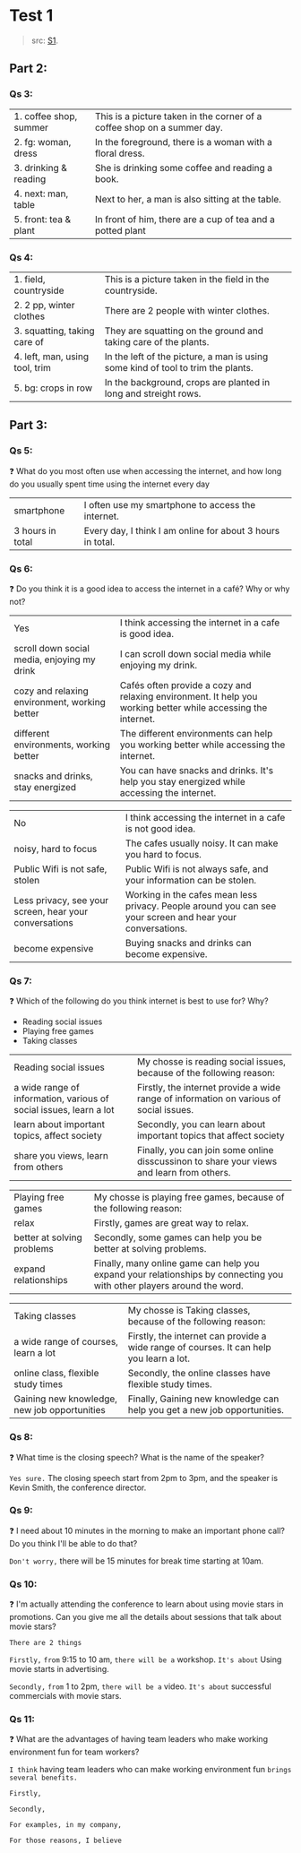 # Test 1

> src: [S1](https://www.youtube.com/watch?v=WrlLWbYaADg&list=PLLfvb_squPvhvzuFQ1XtUCDXJnVSK-hzx).
## Part 2:
### Qs 3:
|  | |
|------|--------|
| 1. coffee shop, summer | This is a picture taken in the corner of a coffee shop on a summer day.|
| 2. fg: woman, dress | In the foreground, there is a woman with a floral dress.|
| 3. drinking & reading | She is drinking some coffee and reading a book. |
| 4. next: man, table | Next to her, a man is also sitting at the table.|
| 5. front: tea & plant | In front of him, there are a cup of tea and a potted plant |

### Qs 4:
|  | |
|------|--------|
| 1. field, countryside | This is a picture taken in the field in the countryside.|
| 2. 2 pp, winter clothes | There are 2 people with winter clothes.|
| 3. squatting, taking care of | They are squatting on the ground and taking care of the plants. |
| 4. left, man, using tool, trim | In the left of the picture, a man is using some kind of tool to trim the plants.|
| 5. bg: crops in row | In the background, crops are planted in long and streight rows. |

## Part 3:
### Qs 5:

❓ What do you most often use when accessing the internet, and how long do you usually spent time using the internet every day

|  | |
|------|--------|
| smartphone | I often use my smartphone to access the internet.|
| 3 hours in total | Every day, I think I am online for about 3 hours in total.|

### Qs 6:
❓ Do you think it is a good idea to access the internet in a café? Why or why not?

|  | |
|------|--------|
| Yes | I think accessing the internet in a cafe is good idea.|
| scroll down social media, enjoying my drink | I can scroll down social media while enjoying my drink.|
| cozy and relaxing environment, working better | Cafés often provide a cozy and relaxing environment. It help you working better while accessing the internet. |
| different environments, working better| The different environments can help you working better while accessing the internet. |
| snacks and drinks, stay energized| You can have snacks and drinks. It's help you stay energized while accessing the internet. |

|||
|------|--------|
| No | I think accessing the internet in a cafe is not good idea.|
| noisy, hard to focus | The cafes usually noisy. It can make you hard to focus.|
| Public Wifi is not safe, stolen | Public Wifi is not always safe, and your information can be stolen.|
| Less privacy, see your screen, hear your conversations | Working in the cafes mean less privacy. People around you can see your screen and hear your conversations. |
| become expensive | Buying snacks and drinks can become expensive. |

### Qs 7:
❓ Which of the following do you think internet is best to use for? Why?
* Reading social issues
* Playing free games
* Taking classes

|||
|------|--------|
| Reading social issues | My chosse is reading social issues, because of the following reason:|
| a wide range of information, various of social issues, learn a lot | Firstly, the internet provide a wide range of information on various of social issues. |
| learn about important topics, affect society | Secondly, you can learn about important topics that affect society |
| share you views, learn from others | Finally, you can join some online disscussinon to share your views and learn from others. |

|||
|------|--------|
| Playing free games | My chosse is playing free games, because of the following reason:|
| relax | Firstly, games are great way to relax. |
| better at solving problems | Secondly, some games can help you be better at solving problems. |
| expand relationships | Finally, many online game can help you expand your relationships by connecting you with other players around the word. |

|||
|------|--------|
| Taking classes | My chosse is Taking classes, because of the following reason:|
| a wide range of courses, learn a lot | Firstly, the internet can provide a wide range of courses. It can help you learn a lot. |
| online class, flexible study times | Secondly, the online classes have flexible study times. |
| Gaining new knowledge, new job opportunities | Finally, Gaining new knowledge can help you get a new job opportunities. |


### Qs 8:
❓ What time is the closing speech? What is the name of the speaker?

`Yes sure.` The closing speech start from 2pm to 3pm, and the speaker is Kevin Smith, the conference director.

### Qs 9:
❓ I need about 10 minutes in the morning to make an important phone call? Do you think I'll be able to do that?

`Don't worry,` there will be 15 minutes for break time starting at 10am.

### Qs 10: 
❓ I'm actually attending the conference to learn about using movie stars in promotions. Can you give me all the details about sessions that talk about movie stars?

`There are 2 things`

`Firstly,` `from` 9:15 to 10 am, `there will be a` workshop. `It's about` Using movie starts in advertising.

`Secondly,` `from` 1 to 2pm, `there will be a` video. `It's about` successful commercials with movie stars.

### Qs 11:
❓ What are the advantages of having team leaders who make working environment fun for team workers?

`I think` having team leaders who can make working environment fun `brings several benefits.`

`Firstly,` 

`Secondly,`

`For examples, in my company,` 

`For those reasons, I believe` 

